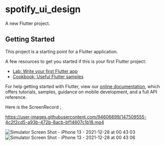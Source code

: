 # spotify_ui_design

A new Flutter project.

## Getting Started

This project is a starting point for a Flutter application.

A few resources to get you started if this is your first Flutter project:

- [Lab: Write your first Flutter app](https://flutter.dev/docs/get-started/codelab)
- [Cookbook: Useful Flutter samples](https://flutter.dev/docs/cookbook)

For help getting started with Flutter, view our
[online documentation](https://flutter.dev/docs), which offers tutorials,
samples, guidance on mobile development, and a full API reference.

Here is the ScreenRecord ; 

https://user-images.githubusercontent.com/94606699/147509555-4c2f2cd5-a93b-472b-8acb-bf14607c1b18.mp4


![Simulator Screen Shot - iPhone 13 - 2021-12-28 at 00 43 03](https://user-images.githubusercontent.com/94606699/147509123-98e9ecda-5409-4afc-a761-f5d27c33b67f.png)
![Simulator Screen Shot - iPhone 13 - 2021-12-28 at 00 43 06](https://user-images.githubusercontent.com/94606699/147509126-226e3dba-0b73-4f6e-85f8-7fd0008f2b51.png)




